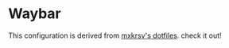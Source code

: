 # Waybar

This configuration is derived from [mxkrsv's dotfiles](https://github.com/mxkrsv/dotfiles/tree/master/.config/waybar). check it out!

